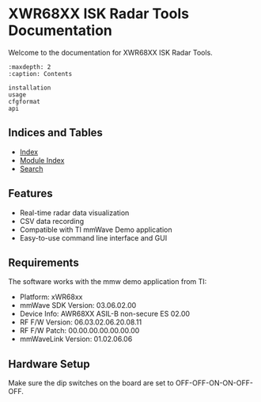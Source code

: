 # XWR68XX ISK Radar Tools Documentation

Welcome to the documentation for XWR68XX ISK Radar Tools.

```{toctree}
:maxdepth: 2
:caption: Contents

installation
usage
cfgformat
api
```

## Indices and Tables

* [Index](genindex)
* [Module Index](py-modindex)
* [Search](search)

## Features

- Real-time radar data visualization
- CSV data recording
- Compatible with TI mmWave Demo application
- Easy-to-use command line interface and GUI

## Requirements

The software works with the mmw demo application from TI:

- Platform: xWR68xx
- mmWave SDK Version: 03.06.02.00
- Device Info: AWR68XX ASIL-B non-secure ES 02.00
- RF F/W Version: 06.03.02.06.20.08.11
- RF F/W Patch: 00.00.00.00.00.00.00
- mmWaveLink Version: 01.02.06.06

## Hardware Setup

Make sure the dip switches on the board are set to OFF-OFF-ON-ON-OFF-OFF. 